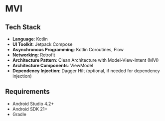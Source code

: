 # MVI

## Tech Stack

- **Language**: Kotlin
- **UI Toolkit**: Jetpack Compose
- **Asynchronous Programming**: Kotlin Coroutines, Flow
- **Networking**: Retrofit
- **Architecture Pattern**: Clean Architecture with Model-View-Intent (MVI)
- **Architecture Components**: ViewModel
- **Dependency Injection**: Dagger Hilt (optional, if needed for dependency injection)

## Requirements

- Android Studio 4.2+
- Android SDK 21+
- Gradle
